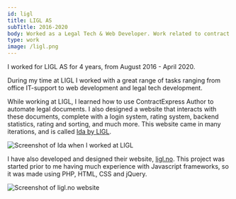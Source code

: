```yaml
---
id: ligl
title: LIGL AS
subTitle: 2016-2020
body: Worked as a Legal Tech & Web Developer. Work related to contract automation. Start-up company.
type: work
image: /ligl.png
---
```


I worked for LIGL AS for 4 years, from August
2016 - April 2020.

During my time at LIGL I worked with a great
range of tasks ranging from office IT-support
to web development and legal tech development.

While working at LIGL, I learned how to use
ContractExpress Author to automate legal
documents. I also designed a website that
interacts with these documents, complete with a
login system, rating system, backend
statistics, rating and sorting, and much more.
This website came in many iterations, and is called [Ida by LIGL](https://ida.ligl.no).

![Screenshot of Ida when I worked at LIGL](https://ligl.no/dev8/_admin/uploads/63133-Screenshot%202019-12-16%20at%2000.02.44.png)

I have also developed and designed their
website, [ligl.no](https://ligl.no). This project was started prior to me having
much experience with Javascript frameworks, so
it was made using PHP, HTML, CSS and jQuery.

![Screenshot of ligl.no website](/ligl.png)
